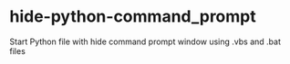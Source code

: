 # hide-python-command_prompt
Start Python file with hide command prompt window using .vbs and .bat files
